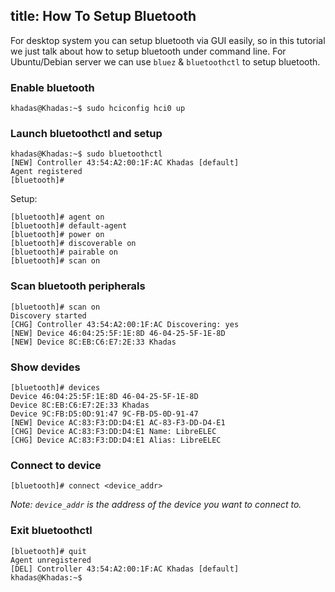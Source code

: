 title: How To Setup Bluetooth
---

For desktop system you can setup bluetooth via GUI easily, so in this tutorial we just talk about how to setup bluetooth under command line. For Ubuntu/Debian server we can use `bluez` & `bluetoothctl` to setup bluetooth.

### Enable bluetooth
```
khadas@Khadas:~$ sudo hciconfig hci0 up
```

### Launch bluetoothctl and setup
```
khadas@Khadas:~$ sudo bluetoothctl
[NEW] Controller 43:54:A2:00:1F:AC Khadas [default]
Agent registered
[bluetooth]#
```
Setup:
```
[bluetooth]# agent on
[bluetooth]# default-agent
[bluetooth]# power on
[bluetooth]# discoverable on
[bluetooth]# pairable on
[bluetooth]# scan on
```

### Scan bluetooth peripherals
```
[bluetooth]# scan on
Discovery started
[CHG] Controller 43:54:A2:00:1F:AC Discovering: yes
[NEW] Device 46:04:25:5F:1E:8D 46-04-25-5F-1E-8D
[NEW] Device 8C:EB:C6:E7:2E:33 Khadas
```
### Show devides
```
[bluetooth]# devices
Device 46:04:25:5F:1E:8D 46-04-25-5F-1E-8D
Device 8C:EB:C6:E7:2E:33 Khadas
Device 9C:FB:D5:0D:91:47 9C-FB-D5-0D-91-47
[NEW] Device AC:83:F3:DD:D4:E1 AC-83-F3-DD-D4-E1
[CHG] Device AC:83:F3:DD:D4:E1 Name: LibreELEC
[CHG] Device AC:83:F3:DD:D4:E1 Alias: LibreELEC
```
### Connect to device
```
[bluetooth]# connect <device_addr>
```
*Note: `device_addr` is the address of the device you want to connect to.*

### Exit bluetoothctl
```
[bluetooth]# quit
Agent unregistered
[DEL] Controller 43:54:A2:00:1F:AC Khadas [default]
khadas@Khadas:~$
```
